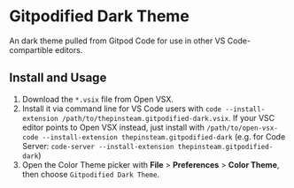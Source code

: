 # Gitpodified Dark Theme

An dark theme pulled from Gitpod Code for use in other VS Code-compartible editors.

## Install and Usage

1. Download the `*.vsix` file from Open VSX.
2. Install it via command line for VS Code users with `code --install-extension /path/to/thepinsteam.gitpodified-dark.vsix`. If your VSC editor points to Open VSX instead, just install with `/path/to/open-vsx-code --install-extension thepinsteam.gitpodified-dark` (e.g. for Code Server: `code-server --install-extension thepinsteam.gitpodified-dark`)
3. Open the Color Theme picker with **File** > **Preferences** > **Color Theme**, then choose `Gitpodified Dark Theme`.
